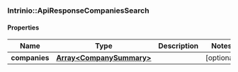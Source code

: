 ### Intrinio::ApiResponseCompaniesSearch

#### Properties
Name | Type | Description | Notes
------------ | ------------- | ------------- | -------------
**companies** | [**Array&lt;CompanySummary&gt;**](CompanySummary.md) |  | [optional] 


